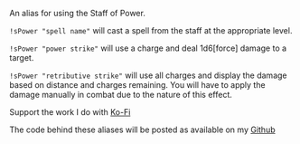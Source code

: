 An alias for using the Staff of Power.
 
`!sPower "spell name"`  will cast a spell from the staff at the appropriate level.
 
`!sPower "power strike"` will use a charge and deal 1d6[force] damage to a target.
 
`!sPower "retributive strike"` will use all charges and display the damage based on distance and charges remaining.  You will have to apply the damage manually in combat due to the nature of this effect.
 

Support the work I do with [Ko-Fi](https://ko-fi.com/thereverendb)
 
The code behind these aliases will be posted as available on my [Github](https://github.com/TheReverendB/avrae-aliases)